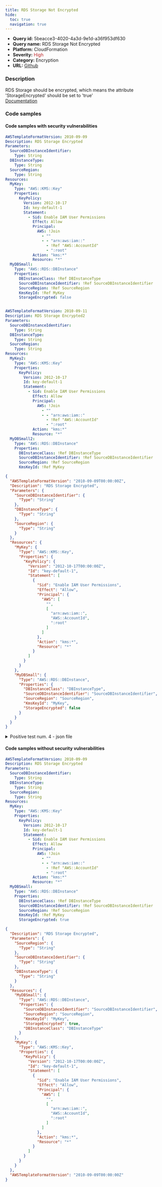 ```yaml
---
title: RDS Storage Not Encrypted
hide:
  toc: true
  navigation: true
---
```


<style>
  .highlight .hll {
    background-color: #ff171742;
  }
  .md-content {
    max-width: 1100px;
    margin: 0 auto;
  }
</style>

-   **Query id:** 5beacce3-4020-4a3d-9e1d-a36f953df630
-   **Query name:** RDS Storage Not Encrypted
-   **Platform:** CloudFormation
-   **Severity:** <span style="color:#bb2124">High</span>
-   **Category:** Encryption
-   **URL:** [Github](https://github.com/Checkmarx/kics/tree/master/assets/queries/cloudFormation/aws/rds_storage_not_encrypted)

### Description
RDS Storage should be encrypted, which means the attribute 'StorageEncrypted' should be set to 'true'<br>
[Documentation](https://docs.aws.amazon.com/AWSCloudFormation/latest/UserGuide/aws-properties-rds-database-instance.html)

### Code samples
#### Code samples with security vulnerabilities
```yaml title="Positive test num. 1 - yaml file" hl_lines="35"
AWSTemplateFormatVersion: 2010-09-09
Description: RDS Storage Encrypted
Parameters:
  SourceDBInstanceIdentifier:
    Type: String
  DBInstanceType:
    Type: String
  SourceRegion:
    Type: String
Resources:
  MyKey:
    Type: "AWS::KMS::Key"
    Properties:
      KeyPolicy:
        Version: 2012-10-17
        Id: key-default-1
        Statement:
          - Sid: Enable IAM User Permissions
            Effect: Allow
            Principal:
              AWS: !Join
                - ""
                - - "arn:aws:iam::"
                  - !Ref "AWS::AccountId"
                  - ":root"
            Action: "kms:*"
            Resource: "*"
  MyDBSmall:
    Type: "AWS::RDS::DBInstance"
    Properties:
      DBInstanceClass: !Ref DBInstanceType
      SourceDBInstanceIdentifier: !Ref SourceDBInstanceIdentifier
      SourceRegion: !Ref SourceRegion
      KmsKeyId: !Ref MyKey
      StorageEncrypted: false



```
```yaml title="Positive test num. 2 - yaml file" hl_lines="30"
AWSTemplateFormatVersion: 2010-09-11
Description: RDS Storage Encrypted2
Parameters:
  SourceDBInstanceIdentifier:
    Type: String
  DBInstanceType:
    Type: String
  SourceRegion:
    Type: String
Resources:
  MyKey2:
    Type: "AWS::KMS::Key"
    Properties:
      KeyPolicy:
        Version: 2012-10-17
        Id: key-default-1
        Statement:
          - Sid: Enable IAM User Permissions
            Effect: Allow
            Principal:
              AWS: !Join
                - ""
                - - "arn:aws:iam::"
                  - !Ref "AWS::AccountId"
                  - ":root"
            Action: "kms:*"
            Resource: "*"
  MyDBSmall2:
    Type: "AWS::RDS::DBInstance"
    Properties:
      DBInstanceClass: !Ref DBInstanceType
      SourceDBInstanceIdentifier: !Ref SourceDBInstanceIdentifier
      SourceRegion: !Ref SourceRegion
      KmsKeyId: !Ref MyKey

```
```json title="Positive test num. 3 - json file" hl_lines="50"
{
  "AWSTemplateFormatVersion": "2010-09-09T00:00:00Z",
  "Description": "RDS Storage Encrypted",
  "Parameters": {
    "SourceDBInstanceIdentifier": {
      "Type": "String"
    },
    "DBInstanceType": {
      "Type": "String"
    },
    "SourceRegion": {
      "Type": "String"
    }
  },
  "Resources": {
    "MyKey": {
      "Type": "AWS::KMS::Key",
      "Properties": {
        "KeyPolicy": {
          "Version": "2012-10-17T00:00:00Z",
          "Id": "key-default-1",
          "Statement": [
            {
              "Sid": "Enable IAM User Permissions",
              "Effect": "Allow",
              "Principal": {
                "AWS": [
                  "",
                  [
                    "arn:aws:iam::",
                    "AWS::AccountId",
                    ":root"
                  ]
                ]
              },
              "Action": "kms:*",
              "Resource": "*"
            }
          ]
        }
      }
    },
    "MyDBSmall": {
      "Type": "AWS::RDS::DBInstance",
      "Properties": {
        "DBInstanceClass": "DBInstanceType",
        "SourceDBInstanceIdentifier": "SourceDBInstanceIdentifier",
        "SourceRegion": "SourceRegion",
        "KmsKeyId": "MyKey",
        "StorageEncrypted": false
      }
    }
  }
}

```
<details><summary>Positive test num. 4 - json file</summary>

```json hl_lines="45"
{
  "AWSTemplateFormatVersion": "2010-09-11T00:00:00Z",
  "Description": "RDS Storage Encrypted2",
  "Parameters": {
    "SourceDBInstanceIdentifier": {
      "Type": "String"
    },
    "DBInstanceType": {
      "Type": "String"
    },
    "SourceRegion": {
      "Type": "String"
    }
  },
  "Resources": {
    "MyKey2": {
      "Type": "AWS::KMS::Key",
      "Properties": {
        "KeyPolicy": {
          "Statement": [
            {
              "Action": "kms:*",
              "Resource": "*",
              "Sid": "Enable IAM User Permissions",
              "Effect": "Allow",
              "Principal": {
                "AWS": [
                  "",
                  [
                    "arn:aws:iam::",
                    "AWS::AccountId",
                    ":root"
                  ]
                ]
              }
            }
          ],
          "Version": "2012-10-17T00:00:00Z",
          "Id": "key-default-1"
        }
      }
    },
    "MyDBSmall2": {
      "Type": "AWS::RDS::DBInstance",
      "Properties": {
        "SourceRegion": "SourceRegion",
        "KmsKeyId": "MyKey",
        "DBInstanceClass": "DBInstanceType",
        "SourceDBInstanceIdentifier": "SourceDBInstanceIdentifier"
      }
    }
  }
}

```
</details>


#### Code samples without security vulnerabilities
```yaml title="Negative test num. 1 - yaml file"
AWSTemplateFormatVersion: 2010-09-09
Description: RDS Storage Encrypted
Parameters:
  SourceDBInstanceIdentifier:
    Type: String
  DBInstanceType:
    Type: String
  SourceRegion:
    Type: String
Resources:
  MyKey:
    Type: "AWS::KMS::Key"
    Properties:
      KeyPolicy:
        Version: 2012-10-17
        Id: key-default-1
        Statement:
          - Sid: Enable IAM User Permissions
            Effect: Allow
            Principal:
              AWS: !Join
                - ""
                - - "arn:aws:iam::"
                  - !Ref "AWS::AccountId"
                  - ":root"
            Action: "kms:*"
            Resource: "*"
  MyDBSmall:
    Type: "AWS::RDS::DBInstance"
    Properties:
      DBInstanceClass: !Ref DBInstanceType
      SourceDBInstanceIdentifier: !Ref SourceDBInstanceIdentifier
      SourceRegion: !Ref SourceRegion
      KmsKeyId: !Ref MyKey
      StorageEncrypted: true
```
```json title="Negative test num. 2 - json file"
{
  "Description": "RDS Storage Encrypted",
  "Parameters": {
    "SourceRegion": {
      "Type": "String"
    },
    "SourceDBInstanceIdentifier": {
      "Type": "String"
    },
    "DBInstanceType": {
      "Type": "String"
    }
  },
  "Resources": {
    "MyDBSmall": {
      "Type": "AWS::RDS::DBInstance",
      "Properties": {
        "SourceDBInstanceIdentifier": "SourceDBInstanceIdentifier",
        "SourceRegion": "SourceRegion",
        "KmsKeyId": "MyKey",
        "StorageEncrypted": true,
        "DBInstanceClass": "DBInstanceType"
      }
    },
    "MyKey": {
      "Type": "AWS::KMS::Key",
      "Properties": {
        "KeyPolicy": {
          "Version": "2012-10-17T00:00:00Z",
          "Id": "key-default-1",
          "Statement": [
            {
              "Sid": "Enable IAM User Permissions",
              "Effect": "Allow",
              "Principal": {
                "AWS": [
                  "",
                  [
                    "arn:aws:iam::",
                    "AWS::AccountId",
                    ":root"
                  ]
                ]
              },
              "Action": "kms:*",
              "Resource": "*"
            }
          ]
        }
      }
    }
  },
  "AWSTemplateFormatVersion": "2010-09-09T00:00:00Z"
}

```
